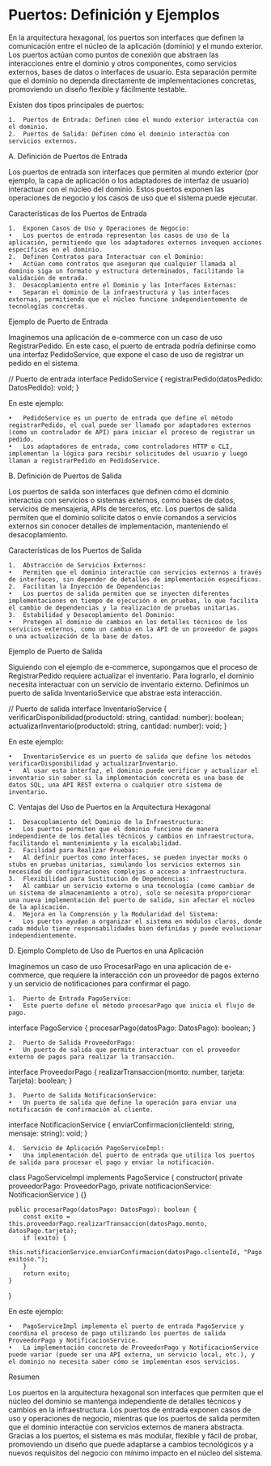 # Puertos: Definición y Ejemplos

En la arquitectura hexagonal, los puertos son interfaces que definen la comunicación entre el núcleo de la aplicación (dominio) y el mundo exterior. Los puertos actúan como puntos de conexión que abstraen las interacciones entre el dominio y otros componentes, como servicios externos, bases de datos o interfaces de usuario. Esta separación permite que el dominio no dependa directamente de implementaciones concretas, promoviendo un diseño flexible y fácilmente testable.

Existen dos tipos principales de puertos:

    1.	Puertos de Entrada: Definen cómo el mundo exterior interactúa con el dominio.
    2.	Puertos de Salida: Definen cómo el dominio interactúa con servicios externos.

A. Definición de Puertos de Entrada

Los puertos de entrada son interfaces que permiten al mundo exterior (por ejemplo, la capa de aplicación o los adaptadores de interfaz de usuario) interactuar con el núcleo del dominio. Estos puertos exponen las operaciones de negocio y los casos de uso que el sistema puede ejecutar.

Características de los Puertos de Entrada

    1.	Exponen Casos de Uso y Operaciones de Negocio:
    •	Los puertos de entrada representan los casos de uso de la aplicación, permitiendo que los adaptadores externos invoquen acciones específicas en el dominio.
    2.	Definen Contratos para Interactuar con el Dominio:
    •	Actúan como contratos que aseguran que cualquier llamada al dominio siga un formato y estructura determinados, facilitando la validación de entrada.
    3.	Desacoplamiento entre el Dominio y las Interfaces Externas:
    •	Separan el dominio de la infraestructura y las interfaces externas, permitiendo que el núcleo funcione independientemente de tecnologías concretas.

Ejemplo de Puerto de Entrada

Imaginemos una aplicación de e-commerce con un caso de uso RegistrarPedido. En este caso, el puerto de entrada podría definirse como una interfaz PedidoService, que expone el caso de uso de registrar un pedido en el sistema.

// Puerto de entrada
interface PedidoService {
registrarPedido(datosPedido: DatosPedido): void;
}

En este ejemplo:

    •	PedidoService es un puerto de entrada que define el método registrarPedido, el cual puede ser llamado por adaptadores externos (como un controlador de API) para iniciar el proceso de registrar un pedido.
    •	Los adaptadores de entrada, como controladores HTTP o CLI, implementan la lógica para recibir solicitudes del usuario y luego llaman a registrarPedido en PedidoService.

B. Definición de Puertos de Salida

Los puertos de salida son interfaces que definen cómo el dominio interactúa con servicios o sistemas externos, como bases de datos, servicios de mensajería, APIs de terceros, etc. Los puertos de salida permiten que el dominio solicite datos o envíe comandos a servicios externos sin conocer detalles de implementación, manteniendo el desacoplamiento.

Características de los Puertos de Salida

    1.	Abstracción de Servicios Externos:
    •	Permiten que el dominio interactúe con servicios externos a través de interfaces, sin depender de detalles de implementación específicos.
    2.	Facilitan la Inyección de Dependencias:
    •	Los puertos de salida permiten que se inyecten diferentes implementaciones en tiempo de ejecución o en pruebas, lo que facilita el cambio de dependencias y la realización de pruebas unitarias.
    3.	Estabilidad y Desacoplamiento del Dominio:
    •	Protegen al dominio de cambios en los detalles técnicos de los servicios externos, como un cambio en la API de un proveedor de pagos o una actualización de la base de datos.

Ejemplo de Puerto de Salida

Siguiendo con el ejemplo de e-commerce, supongamos que el proceso de RegistrarPedido requiere actualizar el inventario. Para lograrlo, el dominio necesita interactuar con un servicio de inventario externo. Definimos un puerto de salida InventarioService que abstrae esta interacción.

// Puerto de salida
interface InventarioService {
verificarDisponibilidad(productoId: string, cantidad: number): boolean;
actualizarInventario(productoId: string, cantidad: number): void;
}

En este ejemplo:

    •	InventarioService es un puerto de salida que define los métodos verificarDisponibilidad y actualizarInventario.
    •	Al usar esta interfaz, el dominio puede verificar y actualizar el inventario sin saber si la implementación concreta es una base de datos SQL, una API REST externa o cualquier otro sistema de inventario.

C. Ventajas del Uso de Puertos en la Arquitectura Hexagonal

    1.	Desacoplamiento del Dominio de la Infraestructura:
    •	Los puertos permiten que el dominio funcione de manera independiente de los detalles técnicos y cambios en infraestructura, facilitando el mantenimiento y la escalabilidad.
    2.	Facilidad para Realizar Pruebas:
    •	Al definir puertos como interfaces, se pueden inyectar mocks o stubs en pruebas unitarias, simulando los servicios externos sin necesidad de configuraciones complejas o acceso a infraestructura.
    3.	Flexibilidad para Sustitución de Dependencias:
    •	Al cambiar un servicio externo o una tecnología (como cambiar de un sistema de almacenamiento a otro), solo se necesita proporcionar una nueva implementación del puerto de salida, sin afectar el núcleo de la aplicación.
    4.	Mejora en la Comprensión y la Modularidad del Sistema:
    •	Los puertos ayudan a organizar el sistema en módulos claros, donde cada módulo tiene responsabilidades bien definidas y puede evolucionar independientemente.

D. Ejemplo Completo de Uso de Puertos en una Aplicación

Imaginemos un caso de uso ProcesarPago en una aplicación de e-commerce, que requiere la interacción con un proveedor de pagos externo y un servicio de notificaciones para confirmar el pago.

    1.	Puerto de Entrada PagoService:
    •	Este puerto define el método procesarPago que inicia el flujo de pago.

interface PagoService {
procesarPago(datosPago: DatosPago): boolean;
}

    2.	Puerto de Salida ProveedorPago:
    •	Un puerto de salida que permite interactuar con el proveedor externo de pagos para realizar la transacción.

interface ProveedorPago {
realizarTransaccion(monto: number, tarjeta: Tarjeta): boolean;
}

    3.	Puerto de Salida NotificacionService:
    •	Un puerto de salida que define la operación para enviar una notificación de confirmación al cliente.

interface NotificacionService {
enviarConfirmacion(clienteId: string, mensaje: string): void;
}

    4.	Servicio de Aplicación PagoServiceImpl:
    •	Una implementación del puerto de entrada que utiliza los puertos de salida para procesar el pago y enviar la notificación.

class PagoServiceImpl implements PagoService {
constructor(
private proveedorPago: ProveedorPago,
private notificacionService: NotificacionService
) {}

    public procesarPago(datosPago: DatosPago): boolean {
        const exito = this.proveedorPago.realizarTransaccion(datosPago.monto, datosPago.tarjeta);
        if (exito) {
            this.notificacionService.enviarConfirmacion(datosPago.clienteId, "Pago exitoso.");
        }
        return exito;
    }

}

En este ejemplo:

    •	PagoServiceImpl implementa el puerto de entrada PagoService y coordina el proceso de pago utilizando los puertos de salida ProveedorPago y NotificacionService.
    •	La implementación concreta de ProveedorPago y NotificacionService puede variar (puede ser una API externa, un servicio local, etc.), y el dominio no necesita saber cómo se implementan esos servicios.

Resumen

Los puertos en la arquitectura hexagonal son interfaces que permiten que el núcleo del dominio se mantenga independiente de detalles técnicos y cambios en la infraestructura. Los puertos de entrada exponen casos de uso y operaciones de negocio, mientras que los puertos de salida permiten que el dominio interactúe con servicios externos de manera abstracta. Gracias a los puertos, el sistema es más modular, flexible y fácil de probar, promoviendo un diseño que puede adaptarse a cambios tecnológicos y a nuevos requisitos del negocio con mínimo impacto en el núcleo del sistema.
